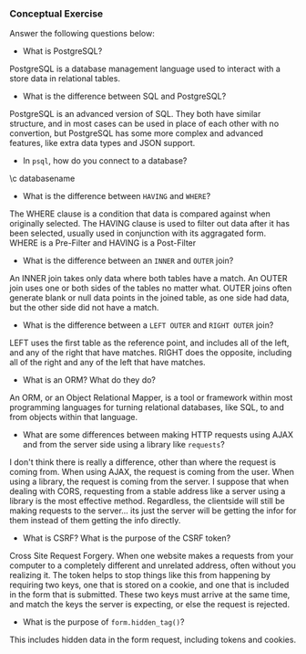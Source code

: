 ### Conceptual Exercise

Answer the following questions below:

- What is PostgreSQL?

PostgreSQL is a database management language used to interact with a store data in relational tables.

- What is the difference between SQL and PostgreSQL?

PostgreSQL is an advanced version of SQL. They both have similar structure, and in most cases can be used in place of each other with no convertion,
but PostgreSQL has some more complex and advanced features, like extra data types and JSON support.

- In `psql`, how do you connect to a database?

\c databasename

- What is the difference between `HAVING` and `WHERE`?

The WHERE clause is a condition that data is compared against when originally selected. 
The HAVING clause is used to filter out data after it has been selected, usually used in conjunction with its aggragated form. 
WHERE is a Pre-Filter and HAVING is a Post-Filter

- What is the difference between an `INNER` and `OUTER` join?

An INNER join takes only data where both tables have a match. 
An OUTER join uses one or both sides of the tables no matter what.
OUTER joins often generate blank or null data points in the joined table, as one side had data, but the other side did not have a match.

- What is the difference between a `LEFT OUTER` and `RIGHT OUTER` join?

LEFT uses the first table as the reference point, and includes all of the left, and any of the right that have matches.
RIGHT does the opposite, including all of the right and any of the left that have matches.

- What is an ORM? What do they do?

An ORM, or an Object Relational Mapper, is a tool or framework within most programming languages for turning relational databases, like SQL, to and from objects within that language.

- What are some differences between making HTTP requests using AJAX 
  and from the server side using a library like `requests`?

I don't think there is really a difference, other than where the request is coming from. When using AJAX, the request is coming from the user. When using a library, the request is coming from the server. I suppose that when dealing with CORS, requesting from a stable address like a server using a library is the most effective method. Regardless, the clientside will still be making requests to the server... its just the server will be getting the infor for them instead of them getting the info directly.

- What is CSRF? What is the purpose of the CSRF token?

Cross Site Request Forgery. When one website makes a requests from your computer to a completely different and unrelated address, often without you realizing it. 
The token helps to stop things like this from happening by requiring two keys, one that is stored on a cookie, and one that is included in the form that is submitted.
These two keys must arrive at the same time, and match the keys the server is expecting, or else the request is rejected.

- What is the purpose of `form.hidden_tag()`?

This includes hidden data in the form request, including tokens and cookies.
